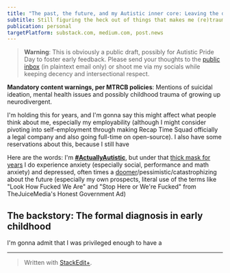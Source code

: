 ```yaml
---
title: "The past, the future, and my Autistic inner core: Leaving the disability closet as #AutisticAF"
subtitle: Still figuring the heck out of things that makes me (re)traumatized, but I might consider getting therapy in the future (if my social anxiety allows).
publication: personal
targetPlatform: substack.com, medium.com, post.news
---
```


> **Warning**: This is obviously a public draft, possibly for Autistic Pride Day to foster early feedback. Please send your thoughts to the [public inbox](https://lists.sr.ht/~ajhalili2006/public-inbox) (in plaintext email only) or shoot me via my socials while keeping decency and intersectional respect.

**Mandatory content warnings, per MTRCB policies**: Mentions of suicidal ideation, mental health issues and possibly childhood trauma of growing up neurodivergent.

I'm holding this for years, and I'm gonna say this might affect what people think about me, especially my employability (although I might consider pivoting into self-employment through making Recap Time Squad officially a legal company and also going full-time on open-source). I also have some reservations about this, because I still have

Here are the words: I'm **[#ActuallyAutistic]**, but under that [thick mask for years] I do experience anxiety (especially social, performance and math anxiety) and depressed, often times a [doomer](https://www.reddit.com/r/doomer/comments/i2i4a6/is_anyone_else_here_on_the_autism_spectrum/?utm_source=share&utm_medium=web2x&context=3)/pessimistic/catastrophizing about the future (especially my own prospects, literal use of the terms like "Look How Fucked We Are" and "Stop Here or We're Fucked" from TheJuiceMedia's Honest Government Ad)

## The backstory: The formal diagnosis in early childhood

I'm gonna admit that I was privileged enough to have a

<!-- Links go here. -->
[#ActuallyAutistic]: https://todo.com
[thick mask for years]: https://twitter.com/Kuys_Potpot/status/1640025400263999489?s=20

---
> Written with [StackEdit+](https://stackedit.net/).
<!--stackedit_data:
eyJwcm9wZXJ0aWVzIjoiZXh0ZW5zaW9uczpcbiAgcHJlc2V0Oi
BnZm1cbiAgZW1vamk6XG4gICAgc2hvcnRjdXRzOiB0cnVlXG4i
LCJoaXN0b3J5IjpbNTExNjM4NjAwLC0zNzE5MTU0MTZdfQ==
-->